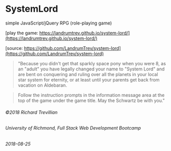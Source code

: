 # SystemLord
simple JavaScript/jQuery RPG (role-playing game)

[play the game: https://landrumtrev.github.io/system-lord/](https://landrumtrev.github.io/system-lord/)

[source: https://github.com/LandrumTrev/system-lord](https://github.com/LandrumTrev/system-lord)

> "Because you didn't get that sparkly space pony when you were 8, as an "adult" you have legally changed your name to "System Lord" and are bent on conquering and ruling over all the planets in your local star system for eternity, or at least until your parents get back from vacation on Aldebaran. 

>Follow the instruction prompts in the information message area at the top of the game under the game title. May the Schwartz be with you."

###### ©2018 Richard Trevillian
###### University of Richmond, Full Stack Web Development Bootcamp
###### 2018-08-25

